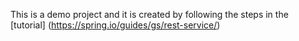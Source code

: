 This is a demo project and it is created by following the steps in the [tutorial] (https://spring.io/guides/gs/rest-service/)
